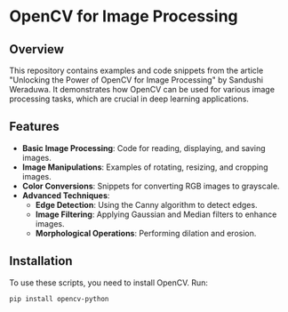 # OpenCV for Image Processing

## Overview
This repository contains examples and code snippets from the article "Unlocking the Power of OpenCV for Image Processing" by Sandushi Weraduwa. It demonstrates how OpenCV can be used for various image processing tasks, which are crucial in deep learning applications.

## Features
- **Basic Image Processing**: Code for reading, displaying, and saving images.
- **Image Manipulations**: Examples of rotating, resizing, and cropping images.
- **Color Conversions**: Snippets for converting RGB images to grayscale.
- **Advanced Techniques**:
  - **Edge Detection**: Using the Canny algorithm to detect edges.
  - **Image Filtering**: Applying Gaussian and Median filters to enhance images.
  - **Morphological Operations**: Performing dilation and erosion.

## Installation
To use these scripts, you need to install OpenCV. Run:
```bash
pip install opencv-python
